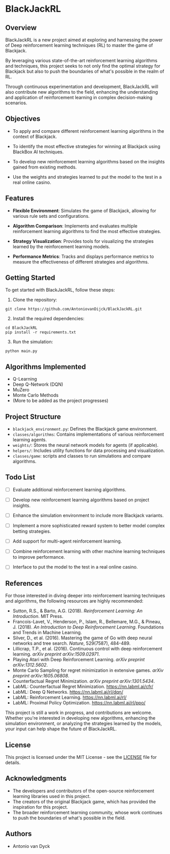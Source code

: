 
# BlackJackRL

## Overview
BlackJackRL is a new project aimed at exploring and harnessing the power of Deep reinforcement learning techniques (RL) to master the game of Blackjack. 

By leveraging various state-of-the-art reinforcement learning algorithms and techniques, this project seeks to not only find the optimal strategy for Blackjack but also to push the boundaries of what's possible in the realm of RL. 

Through continuous experimentation and development, BlackJackRL will also contribute new algorithms to the field, enhancing the understanding and application of reinforcement learning in complex decision-making scenarios.

## Objectives
- To apply and compare different reinforcement learning algorithms in the context of Blackjack.

- To identify the most effective strategies for winning at Blackjack using BlackBox AI techniques.

- To develop new reinforcement learning algorithms based on the insights gained from existing methods.

- Use the weights and strategies learned to put the model to the test in a real online casino.

## Features
- **Flexible Environment**: Simulates the game of Blackjack, allowing for various rule sets and configurations.

- **Algorithm Comparison**: Implements and evaluates multiple reinforcement learning algorithms to find the most effective strategies.

- **Strategy Visualization**: Provides tools for visualizing the strategies learned by the reinforcement learning models.

- **Performance Metrics**: Tracks and displays performance metrics to measure the effectiveness of different strategies and algorithms.

## Getting Started
To get started with BlackJackRL, follow these steps:

1. Clone the repository:
```
git clone https://github.com/AntoniovanDijck/BlackJackRL.git
```
2. Install the required dependencies:
```
cd BlackJackRL
pip install -r requirements.txt
```
3. Run the simulation:
```
python main.py
```

## Algorithms Implemented
- Q-Learning
- Deep Q-Network (DQN)
- MuZero
- Monte Carlo Methods
- (More to be added as the project progresses)

## Project Structure
- `blackjack_environment.py`: Defines the Blackjack game environment.
- `classes/algorithms`: Contains implementations of various reinforcement learning agents.
- `weights/`: Stores the neural network models for agents (if applicable).
- `helpers/`: Includes utility functions for data processing and visualization.
- `classes/game`: scripts and classes to run simulations and compare algorithms.

## Todo List
- [ ] Evaluate additional reinforcement learning algorithms.
- [ ] Develop new reinforcement learning algorithms based on project insights.
- [ ] Enhance the simulation environment to include more Blackjack variants.
- [ ] Implement a more sophisticated reward system to better model complex betting strategies.
- [ ] Add support for multi-agent reinforcement learning.
- [ ] Combine reinforcement learning with other machine learning techniques to improve performance.
- [ ] Interface to put the model to the test in a real online casino.


## References
For those interested in diving deeper into reinforcement learning techniques and algorithms, the following resources are highly recommended:

- Sutton, R.S., & Barto, A.G. (2018). *Reinforcement Learning: An Introduction*. MIT Press.
- Francois-Lavet, V., Henderson, P., Islam, R., Bellemare, M.G., & Pineau, J. (2018). *An Introduction to Deep Reinforcement Learning*. Foundations and Trends in Machine Learning.
- Silver, D., et al. (2016). Mastering the game of Go with deep neural networks and tree search. *Nature*, 529(7587), 484-489.
- Lillicrap, T.P., et al. (2016). Continuous control with deep reinforcement learning. *arXiv preprint arXiv:1509.02971*.
- Playing Atari with Deep Reinforcement Learning. *arXiv preprint arXiv:1312.5602*.
- Monte Carlo Sampling for regret minimization in extensive games. *arXiv preprint arXiv:1605.06808*.
- Counterfactual Regret Minimization. *arXiv preprint arXiv:1301.5434*.
- LabML: Counterfactual Regret Minimization. https://nn.labml.ai/cfr/
- LabML: Deep Q Networks. https://nn.labml.ai/rl/dqn/
- LabML: Reinforcement Learning. https://nn.labml.ai/rl/ 
- LabML: Proximal Policy Optimization. https://nn.labml.ai/rl/ppo/

This project is still a work in progress, and contributions are welcome. Whether you're interested in developing new algorithms, enhancing the simulation environment, or analyzing the strategies learned by the models, your input can help shape the future of BlackJackRL.

## License
This project is licensed under the MIT License - see the [LICENSE](LICENSE) file for details.

## Acknowledgments
- The developers and contributors of the open-source reinforcement learning libraries used in this project.
- The creators of the original Blackjack game, which has provided the inspiration for this project.
- The broader reinforcement learning community, whose work continues to push the boundaries of what's possible in the field.

## Authors
- Antonio van Dyck



